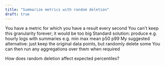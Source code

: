 ```yaml
---
title: "Summarize metrics with random deletion"
draft: true
---
```


You have a metric for which you have a result every second
You can't keep this granularity forever; it would be too big
Standard solution: produce e.g. hourly logs with summaries e.g. min max mean p50 p99
My suggested alternative: just keep the original data points, but randomly delete some
You can then run any aggregations over them when required

How does random deletion affect expected percentiles?